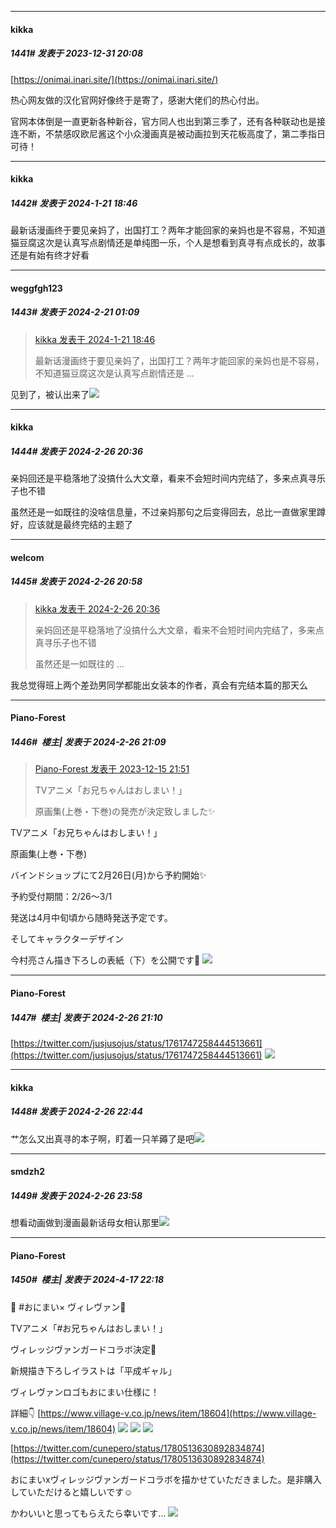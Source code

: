﻿
*****

####  kikka  
##### 1441#       发表于 2023-12-31 20:08

[https://onimai.inari.site/](https://onimai.inari.site/)

热心网友做的汉化官网好像终于是寄了，感谢大佬们的热心付出。

官网本体倒是一直更新各种新谷，官方同人也出到第三季了，还有各种联动也是接连不断，不禁感叹欧尼酱这个小众漫画真是被动画拉到天花板高度了，第二季指日可待！

*****

####  kikka  
##### 1442#       发表于 2024-1-21 18:46

最新话漫画终于要见亲妈了，出国打工？两年才能回家的亲妈也是不容易，不知道猫豆腐这次是认真写点剧情还是单纯图一乐，个人是想看到真寻有点成长的，故事还是有始有终才好看

*****

####  weggfgh123  
##### 1443#       发表于 2024-2-21 01:09

<blockquote><a href="httphttps://bbs.saraba1st.com/2b/forum.php?mod=redirect&amp;goto=findpost&amp;pid=63724913&amp;ptid=2065763" target="_blank">kikka 发表于 2024-1-21 18:46</a>

最新话漫画终于要见亲妈了，出国打工？两年才能回家的亲妈也是不容易，不知道猫豆腐这次是认真写点剧情还是 ...</blockquote>
见到了，被认出来了<img src="https://static.saraba1st.com/image/smiley/carton2017/018.gif" referrerpolicy="no-referrer">

*****

####  kikka  
##### 1444#       发表于 2024-2-26 20:36

亲妈回还是平稳落地了没搞什么大文章，看来不会短时间内完结了，多来点真寻乐子也不错

虽然还是一如既往的没啥信息量，不过亲妈那句之后变得回去，总比一直做家里蹲好，应该就是最终完结的主题了


*****

####  welcom  
##### 1445#       发表于 2024-2-26 20:58

<blockquote><a href="httphttps://bbs.saraba1st.com/2b/forum.php?mod=redirect&amp;goto=findpost&amp;pid=64074697&amp;ptid=2065763" target="_blank">kikka 发表于 2024-2-26 20:36</a>

亲妈回还是平稳落地了没搞什么大文章，看来不会短时间内完结了，多来点真寻乐子也不错

虽然还是一如既往的 ...</blockquote>
我总觉得班上两个差劲男同学都能出女装本的作者，真会有完结本篇的那天么

*****

####  Piano-Forest  
##### 1446#         楼主| 发表于 2024-2-26 21:09

<blockquote><a href="httphttps://bbs.saraba1st.com/2b/forum.php?mod=redirect&amp;goto=findpost&amp;pid=63341689&amp;ptid=2065763" target="_blank">Piano-Forest 发表于 2023-12-15 21:51</a>

TVアニメ「お兄ちゃんはおしまい！」  

原画集(上巻・下巻)の発売が決定致しました✨</blockquote>
TVアニメ「お兄ちゃんはおしまい！」

原画集(上巻・下巻)

バインドショップにて2月26日(月)から予約開始✨

予約受付期間：2/26～3/1

発送は4月中旬頃から随時発送予定です。

そしてキャラクターデザイン   

今村亮さん描き下ろしの表紙（下）を公開です🎉
<img src="https://p.sda1.dev/15/792bef87160029240af6e5301ebd1d38/20240226_210908.jpg" referrerpolicy="no-referrer">

*****

####  Piano-Forest  
##### 1447#         楼主| 发表于 2024-2-26 21:10

[https://twitter.com/jusjusojus/status/1761747258444513661](https://twitter.com/jusjusojus/status/1761747258444513661)
<img src="https://p.sda1.dev/15/912e3f63df987638fa012e70f6169de0/20240226_210918.jpg" referrerpolicy="no-referrer">


*****

####  kikka  
##### 1448#       发表于 2024-2-26 22:44

艹怎么又出真寻的本子啊，盯着一只羊薅了是吧<img src="https://static.saraba1st.com/image/smiley/face2017/037.png" referrerpolicy="no-referrer">


*****

####  smdzh2  
##### 1449#       发表于 2024-2-26 23:58

想看动画做到漫画最新话母女相认那里<img src="https://static.saraba1st.com/image/smiley/face2017/076.png" referrerpolicy="no-referrer">

*****

####  Piano-Forest  
##### 1450#         楼主| 发表于 2024-4-17 22:18

💖 #おにまい× ヴィレヴァン💛

TVアニメ「#お兄ちゃんはおしまい！」

ヴィレッジヴァンガードコラボ決定🌟

新規描き下ろしイラストは「平成ギャル」

ヴィレヴァンロゴもおにまい仕様に！

詳細👇
[https://www.village-v.co.jp/news/item/18604](https://www.village-v.co.jp/news/item/18604)
<img src="https://p.sda1.dev/17/cc14efa925e2b1291f0b6d78c7777df6/20240417_221458.jpg" referrerpolicy="no-referrer">
<img src="https://p.sda1.dev/17/cf79c27f6ba75a0b6372b04546849d41/onimai-img-36__1.jpg" referrerpolicy="no-referrer">
<img src="https://p.sda1.dev/17/6cb82251b6c8f1143056e923cf36aeb1/onimai-image-02.jpg" referrerpolicy="no-referrer">

[https://twitter.com/cunepero/status/1780513630892834874](https://twitter.com/cunepero/status/1780513630892834874)

おにまいxヴィレッジヴァンガードコラボを描かせていただきました。是非購入していただけると嬉しいです☺️

かわいいと思ってもらえたら幸いです…
<img src="https://p.sda1.dev/17/84ab051afcba3e778ba248ad03142383/20240417_221646.jpg" referrerpolicy="no-referrer">

